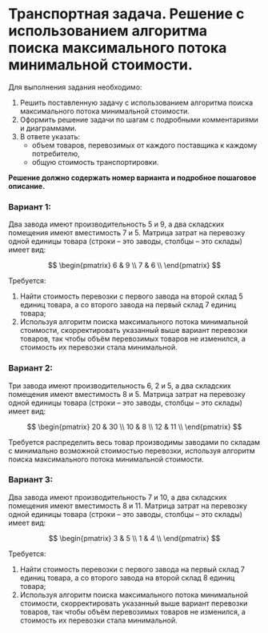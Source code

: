 # Транспортная задача. Решение с использованием алгоритма поиска максимального потока минимальной стоимости.

Для выполнения задания необходимо:
1. Решить поставленную задачу с использованием алгоритма поиска максимального потока минимальной стоимости.
2. Оформить решение задачи по шагам с подробными комментариями и диаграммами.
3. В ответе указать:
   - объем товаров, перевозимых от каждого поставщика к каждому потребителю,
   - общую стоимость транспортировки.

**Решение должно содержать номер варианта и подробное пошаговое описание.**

### Вариант 1:

Два завода имеют производительность 5 и 9, а два складских помещения имеют вместимость 7 и 5. Матрица затрат на перевозку одной единицы товара (строки – это заводы, столбцы – это склады) имеет вид:

$$
 \begin{pmatrix}    
  6 & 9 \\ 
  7 & 6 \\ 
 \end{pmatrix}    
$$

Требуется:
1. Найти стоимость перевозки с первого завода на второй склад 5 единиц товара, а со второго завода на первый склад 7 единиц товара;
2. Используя алгоритм поиска максимального потока минимальной стоимости, скорректировать указанный выше вариант перевозки товаров, так чтобы объём перевозимых товаров не изменился, а стоимость их перевозки стала минимальной.

### Вариант 2:

Три завода имеют производительность 6, 2 и 5, а два складских помещения имеют вместимость 8 и 5. Матрица затрат на перевозку одной единицы товара (строки – это заводы, столбцы – это склады) имеет вид:

$$
 \begin{pmatrix}    
  20 & 30 \\ 
  10 & 8 \\ 
  12 & 11 \\ 
 \end{pmatrix}    
$$

Требуется распределить весь товар производимы заводами по складам с минимально возможной стоимостью перевозки, используя алгоритм поиска максимального потока минимальной стоимости.

### Вариант 3:

Два завода имеют производительность 7 и 10, а два складских помещения имеют вместимость 8 и 11. Матрица затрат на перевозку одной единицы товара (строки – это заводы, столбцы – это склады) имеет вид:

$$
 \begin{pmatrix}    
  3 & 5 \\ 
  1 & 4 \\ 
 \end{pmatrix}    
$$

Требуется:
1. Найти стоимость перевозки с первого завода на первый склад 7 единиц товара, а со второго завода на второй склад 8 единиц товара;
2. Используя алгоритм поиска максимального потока минимальной стоимости, скорректировать указанный выше вариант перевозки товаров, так чтобы объём перевозимых товаров не изменился, а стоимость их перевозки стала минимальной.